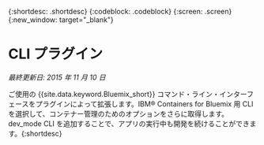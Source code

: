 {:shortdesc: .shortdesc}
{:codeblock: .codeblock}
{:screen: .screen}
{:new_window: target="_blank"}

# CLI プラグイン
*最終更新日: 2015 年 11 月 10 日*

ご使用の {{site.data.keyword.Bluemix_short}} コマンド・ライン・インターフェースをプラグインによって拡張します。IBM® Containers for Bluemix 用 CLI を選択して、コンテナー管理のためのオプションをさらに取得します。dev_mode CLI を追加することで、アプリの実行中も開発を続けることができます。{:shortdesc}
